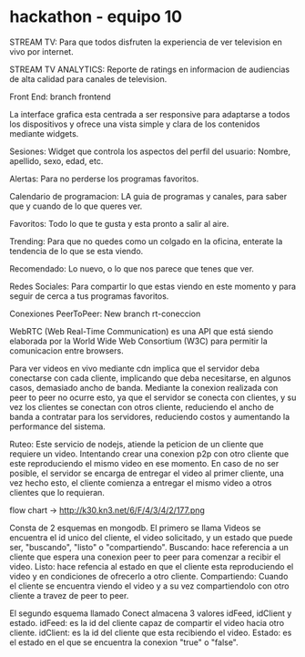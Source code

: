 # hackathon - equipo 10
STREAM TV: Para que todos disfruten la experiencia de ver television en vivo por internet.


STREAM TV ANALYTICS: Reporte de ratings en informacion de audiencias de alta calidad para canales de television.

Front End: branch frontend


La interface grafica esta centrada a ser responsive para adaptarse a todos los dispositivos y ofrece una vista simple y clara de los contenidos mediante widgets.

Sesiones: Widget que controla los aspectos del perfil del usuario: Nombre, apellido, sexo, edad, etc.

Alertas: Para no perderse los programas favoritos.

Calendario de programacion: LA guia de programas y canales, para saber que y cuando de lo que queres ver.

Favoritos: Todo lo que te gusta y esta pronto a salir al aire.

Trending: Para que no quedes como un colgado en la oficina, enterate la tendencia de lo que se esta viendo. 

Recomendado: Lo nuevo, o lo que nos parece que tenes que ver. 

Redes Sociales: Para compartir lo que estas viendo en este momento y para seguir de cerca a tus programas favoritos.




Conexiones PeerToPeer: New branch rt-coneccion


WebRTC (Web Real-Time Communication) es una API que está siendo elaborada por la World Wide Web Consortium (W3C) para permitir la comunicacion entre browsers.




Para ver videos en vivo mediante cdn implica que el servidor deba conectarse con cada cliente, implicando que deba necesitarse, en algunos casos, demasiado ancho de banda. Mediante la conexion realizada con peer to peer no ocurre esto, ya que el servidor se conecta con clientes, y su vez los clientes se conectan con otros cliente, reduciendo el ancho de banda a contratar para los servidores, reduciendo costos y aumentando la performance del sistema.

Ruteo:
	Este servicio de nodejs, atiende la peticion de un cliente que requiere un video. Intentando crear una conexion p2p con otro cliente que este reproduciendo el mismo video en ese momento. En caso de no ser posible, el servidor se encarga de entregar el video al primer cliente, una vez hecho esto, el cliente comienza a entregar el mismo video a otros clientes que lo requieran.


flow chart ->  http://k30.kn3.net/6/F/4/3/4/2/177.png


Consta de 2 esquemas en mongodb.
El primero se llama Videos se encuentra el id unico del cliente, el video solicitado, y un estado que puede ser, "buscando", "listo" o "compartiendo".
	Buscando: hace referencia a un cliente que espera una conexion peer to peer para comenzar a recibir el video.
	Listo: hace refencia al estado en que el cliente esta reproduciendo el video y en condiciones de ofrecerlo a otro cliente.
	Compartiendo: Cuando el cliente se encuentra viendo el video y a su vez compartiendolo con otro cliente a travez de peer to peer.

El segundo esquema llamado Conect almacena 3 valores idFeed, idClient y estado. 
	idFeed: es la id del cliente capaz de compartir el video hacia otro cliente.
	idClient: es la id del cliente que esta recibiendo el video.
	Estado: es el estado en el que se encuentra la conexion "true" o "false".

